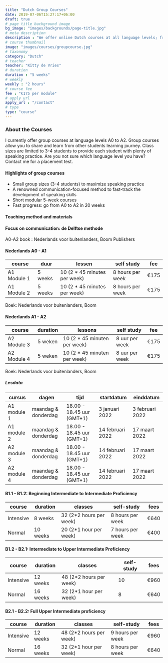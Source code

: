 ```yaml
---
title: "Dutch Group Courses"
date: 2019-07-06T15:27:17+06:00
draft: true
# page title background image
bg_image: "images/backgrounds/page-title.jpg"
# meta description
description : "We offer online Dutch courses at all language levels; from true beginners (CEFR A0) to proficient users (CEFR C2). In general language courses, we practice the key language skills (listening, reading, speaking, writing, grammar, spelling and pronunciation) in realistic contexts that correspond to your desired language level."
# course thumbnail
image: "images/courses/groupcourse.jpg"
# taxonomy
category: "Dutch"
# teacher
teacher: "Kitty de Vries"
# duration
duration : "5 weeks"
# weekly
weekly : "2 hours"
# course fee
fee : "€175 per module"
# apply url
apply_url : "/contact"
# type
type: "course"
---
```



### About the Courses
I currently offer group courses at language levels A0 to A2. Group courses allow you to share and learn from other students learning journey. Class sizes are limited to 3-4 students to provide each student with plenty of speaking practice. Are you not sure which language level you have? 
Contact me for a placement test. 

#### Highlights of group courses
* Small group sizes (3-4 students) to maximize speaking practice 
* A renowned communication-focused method to fast-track the development of speaking skills
* Short modular 5-week courses 
* Fast progress: go from A0 to A2 in 20 weeks 

#### Teaching method and materials
#### Focus on communication: de Delftse methode

A0-A2 book : Nederlands voor buitenlanders, Boom Publishers 

#### Nederlands A0 - A1
|course | duur | lessen| self study | fee |
|-|-|-|-|-|
|  A1 Module 1 | 5 weeks | 10 (2 * 45 minutes per week) | 8 hours per week | €175 |
|  A1 Module 2 | 5 weeks | 10 (2 * 45 minutes per week) | 8 hours per week | €175 |

Boek: Nederlands voor buitenlanders, Boom

#### Nederlands A1 - A2
|course | duration | lessons| self study | fee |
|-|-|-|-|-|
| A2 Module 3 | 5 weken | 10 (2 * 45 minuten per week) | 8 uur per week | €175 |
| A2 Module 4 | 5 weken | 10 (2 * 45 minuten per week) | 8 uur per week | €175 |

Boek: Nederlands voor buitenlanders, Boom

##### Lesdata
| cursus | dagen | tijd | startdatum | einddatum |
|-|-|-|-|-|
| A1 module 1 | maandag & donderdag | 18.00 - 18.45 uur (GMT+1)| 3 januari 2022 | 3 februari 2022 |
| A1 module 2 | maandag & donderdag | 18.00 - 18.45 uur (GMT+1)| 14 februari 2022 | 17 maart 2022 |
| A2 module 3 | maandag & donderdag | 18.00 - 18.45 uur (GMT+1)| 14 februari 2022 | 17 maart 2022 |
| A2 module 4 | maandag & donderdag | 18.00 - 18.45 uur (GMT+1)| 14 februari 2022 | 17 maart 2022 |


#### B1.1 - B1.2: Beginning Intermediate to Intermediate Proficiency
|course|duration| classes | self-study | fees| 
|---|---|---|---|---|
|  Intensive | 8 weeks | 32 (2*2 hours per week)  | 8 hours per week |€640|
|  Normal | 10 weeks | 20 (2*1 hour per week)  | 7 hours per week |€400|


#### B1.2 - B2.1: Intermediate to Upper Intermediate Proficiency
|course|duration| classes| self-study | fees |
|---|---|---|---|---|
|  Intensive | 12 weeks | 48 (2*2 hours per week) | 10 |€960|
|  Normal | 16 weeks | 32 (2*1 hour per week)  | 8 | €640 |


#### B2.1 - B2.2: Full Upper Intermediate proficiency
|course|duration| classes | self-study| fees |
|---|---|---|---|---|
|  Intensive | 12 weeks | 48 (2*2 hours per week) | 9 hours per week | €960 |
|  Normal | 16 weeks | 32 (2*1 hour per week) | 8 hours per week | €640 |

